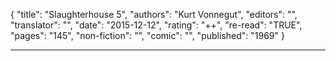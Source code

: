 {
"title": "Slaughterhouse 5",
"authors": "Kurt Vonnegut",
"editors": "",
"translator": "",
"date": "2015-12-12",
"rating": "++",
"re-read": "TRUE",
"pages": "145",
"non-fiction": "",
"comic": "",
"published": "1969"
}

---
